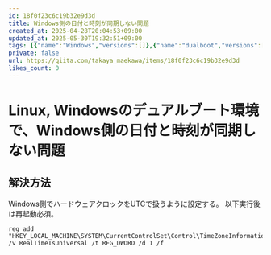 ```yaml
---
id: 18f0f23c6c19b32e9d3d
title: Windows側の日付と時刻が同期しない問題
created_at: 2025-04-28T20:04:53+09:00
updated_at: 2025-05-30T19:32:51+09:00
tags: [{"name":"Windows","versions":[]},{"name":"dualboot","versions":[]}]
private: false
url: https://qiita.com/takaya_maekawa/items/18f0f23c6c19b32e9d3d
likes_count: 0
---
```



<!--
Copyright (c) 2025 Takaya Maekawa
This file is distributed under the terms of the Creative Commons Attribution-NonCommercial-ShareAlike 4.0 International License.
See the LICENSE file in the source directory for details.
(https://creativecommons.org/licenses/by-nc-sa/4.0/)
-->

# Linux, Windowsのデュアルブート環境で、Windows側の日付と時刻が同期しない問題
## 解決方法
Windows側でハードウェアクロックをUTCで扱うように設定する。
以下実行後は再起動必須。
```pwsh
reg add "HKEY_LOCAL_MACHINE\SYSTEM\CurrentControlSet\Control\TimeZoneInformation" /v RealTimeIsUniversal /t REG_DWORD /d 1 /f
```

